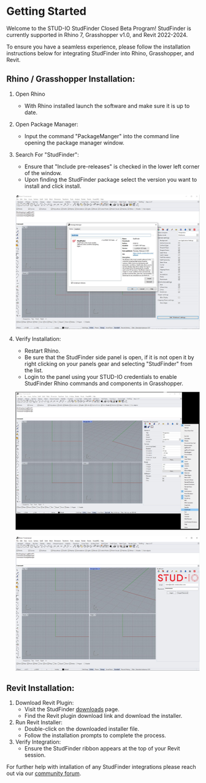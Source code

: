# Getting Started

Welcome to the STUD-IO StudFinder Closed Beta Program! StudFinder is currently supported in Rhino 7, Grasshopper v1.0, and Revit 2022-2024.

To ensure you have a seamless experience, please follow the installation instructions below for integrating StudFinder into Rhino, Grasshopper, and Revit.

## Rhino / Grasshopper Installation:
1. Open Rhino
    - With Rhino installed launch the software and make sure it is up to date.
2. Open Package Manager: 
    - Input the command "PackageManger" into the command line opening the package manager window.
3. Search For "StudFinder":
    - Ensure that "Include pre-releases" is checked in the lower left corner of the window.
    - Upon finding the StudFinder package select the version you want to install and click install.

    ![installpackagemanager](/assets/gettingstarted/rhinograsshopper/installpackagemanager.jpg)

4. Verify Installation:
    - Restart Rhino.
    - Be sure that the StudFinder side panel is open, if it is not open it by right clicking on your panels gear and selecting "StudFinder" from the list.
    - Login to the panel using your STUD-IO credentials to enable StudFinder Rhino commands and components in Grasshopper.

    ![openpanel](/assets/gettingstarted/rhinograsshopper/openpanel.jpg)
    
    ![loginpanel](/assets/gettingstarted/rhinograsshopper/loginpanel.jpg)

## Revit Installation:

1. Download Revit Plugin:
    - Visit the StudFinder [downloads](www.studfinder.io/downloads) page.
    - Find the Revit plugin download link and download the installer.
2. Run Revit Installer:
    - Double-click on the downloaded installer file.
    - Follow the installation prompts to complete the process.
3. Verify Integration:
    - Ensure the StudFinder ribbon appears at the top of your Revit session.

For further help with intallation of any StudFinder integrations please reach out via our [community forum](https://studio.discourse.group/).